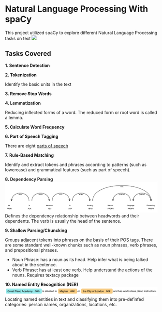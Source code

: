 # Natural Language Processing With spaCy
This project utilized spaCy to explore different Natural Language Processing tasks on text
<img src="https://nlpforhackers.io/wp-content/uploads/2018/03/spaCy.png" width="800px">

## Tasks Covered
**1. Sentence Detection**

**2. Tokenization**

Identify the basic units in the text

**3. Remove Stop Words**

**4. Lemmatization**

Reducing inflected forms of a word. The reduced form or root word is called a lemma.

**5. Calculate Word Frequency**

**6. Part of Speech Tagging**

There are eight <a href="https://spacy.io/api/annotation#pos-tagging">parts of speech</a>

**7. Rule-Based Matching**

Identify and extract tokens and phrases according to patterns (such as lowercase) and grammatical features (such as part of speech).

**8. Dependency Parsing**
<img src="dependency_parsing_screenshot.png">
Defines the dependency relationship between headwords and their dependents. The verb is usually the head of the sentence.

**9. Shallow Parsing/Chuncking**

Groups adjacent tokens into phrases on the basis of their POS tags. There are some standard well-known chunks such as noun phrases, verb phrases, and prepositional phrases.
- Noun Phrase: has a noun as its head. Help infer what is being talked about in the sentence.
- Verb Phrase: has at least one verb. Help understand the actions of the nouns. Requires textacy package

**10. Named Entity Recognition (NER)**
<img src="NER_Screenshot.png">
Locating named entities in text and classifying them into pre-definfed categories: person names, organizations, locations, etc.
